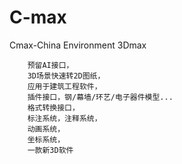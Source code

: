 # C-max
Cmax-China Environment 3Dmax

        预留AI接口，
        3D场景快速转2D图纸，
        应用于建筑工程软件，
        插件接口，钢/幕墙/环艺/电子器件模型...
        格式转换接口，
        标注系统，注释系统，
        动画系统，
        坐标系统，
        一款新3D软件
